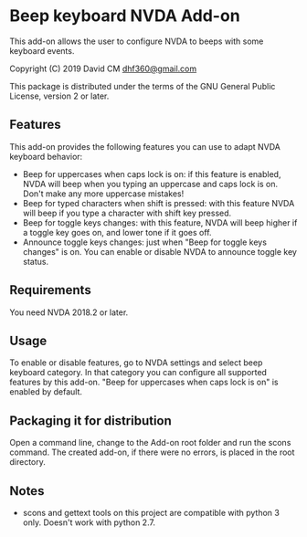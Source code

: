 # Beep keyboard NVDA Add-on #
This add-on allows the user to configure NVDA to beeps with some keyboard events.

Copyright (C) 2019 David CM <dhf360@gmail.com>

This package is distributed under the terms of the GNU General Public License, version 2 or later.

## Features

This add-on provides the following features you can use to adapt NVDA keyboard behavior:
* Beep for uppercases  when caps lock is on: if this feature is enabled, NVDA will beep when you typing an uppercase and caps lock is on. Don't make any more uppercase mistakes!
* Beep for typed characters when shift is pressed: with this feature NVDA will beep if you type a character with shift key pressed.
* Beep for toggle keys changes: with this feature, NVDA will beep higher if a toggle key goes on, and lower tone if it goes off.
* Announce toggle keys changes: just when "Beep for toggle keys changes" is on. You can enable or disable NVDA to announce toggle key status.

## Requirements
You need NVDA 2018.2 or later.

## Usage
To enable or disable features, go to NVDA settings and select beep keyboard category. In that category you can configure all  supported features by this add-on.
"Beep for uppercases  when caps lock is on" is enabled by default.

## Packaging it for distribution
Open a command line, change to the Add-on root folder  and run the scons command. The created add-on, if there were no errors, is placed in the root directory.

## Notes
* scons and gettext tools on this project are  compatible with python 3 only. Doesn't work with python 2.7.